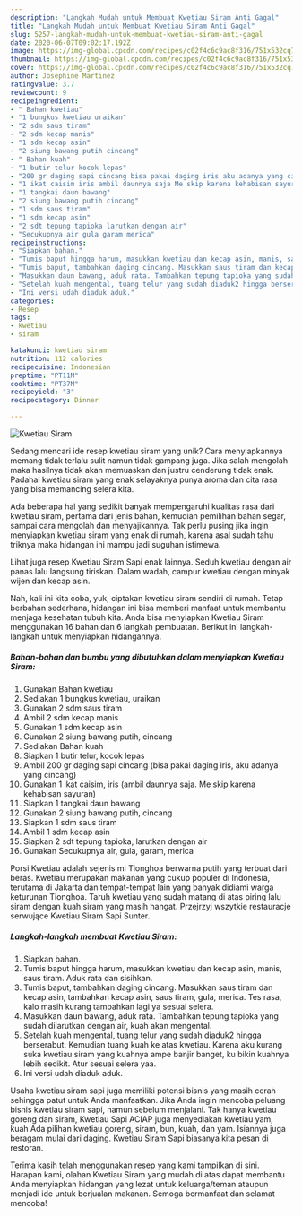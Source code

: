 ```yaml
---
description: "Langkah Mudah untuk Membuat Kwetiau Siram Anti Gagal"
title: "Langkah Mudah untuk Membuat Kwetiau Siram Anti Gagal"
slug: 5257-langkah-mudah-untuk-membuat-kwetiau-siram-anti-gagal
date: 2020-06-07T09:02:17.192Z
image: https://img-global.cpcdn.com/recipes/c02f4c6c9ac8f316/751x532cq70/kwetiau-siram-foto-resep-utama.jpg
thumbnail: https://img-global.cpcdn.com/recipes/c02f4c6c9ac8f316/751x532cq70/kwetiau-siram-foto-resep-utama.jpg
cover: https://img-global.cpcdn.com/recipes/c02f4c6c9ac8f316/751x532cq70/kwetiau-siram-foto-resep-utama.jpg
author: Josephine Martinez
ratingvalue: 3.7
reviewcount: 9
recipeingredient:
- " Bahan kwetiau"
- "1 bungkus kwetiau uraikan"
- "2 sdm saus tiram"
- "2 sdm kecap manis"
- "1 sdm kecap asin"
- "2 siung bawang putih cincang"
- " Bahan kuah"
- "1 butir telur kocok lepas"
- "200 gr daging sapi cincang bisa pakai daging iris aku adanya yang cincang"
- "1 ikat caisim iris ambil daunnya saja Me skip karena kehabisan sayuran"
- "1 tangkai daun bawang"
- "2 siung bawang putih cincang"
- "1 sdm saus tiram"
- "1 sdm kecap asin"
- "2 sdt tepung tapioka larutkan dengan air"
- "Secukupnya air gula garam merica"
recipeinstructions:
- "Siapkan bahan."
- "Tumis baput hingga harum, masukkan kwetiau dan kecap asin, manis, saus tiram. Aduk rata dan sisihkan."
- "Tumis baput, tambahkan daging cincang. Masukkan saus tiram dan kecap asin, tambahkan kecap asin, saus tiram, gula, merica. Tes rasa, kalo masih kurang tambahkan lagi ya sesuai selera."
- "Masukkan daun bawang, aduk rata. Tambahkan tepung tapioka yang sudah dilarutkan dengan air, kuah akan mengental."
- "Setelah kuah mengental, tuang telur yang sudah diaduk2 hingga berserabut. Kemudian tuang kuah ke atas kwetiau. Karena aku kurang suka kwetiau siram yang kuahnya ampe banjir banget, ku bikin kuahnya lebih sedikit. Atur sesuai selera yaa."
- "Ini versi udah diaduk aduk."
categories:
- Resep
tags:
- kwetiau
- siram

katakunci: kwetiau siram 
nutrition: 112 calories
recipecuisine: Indonesian
preptime: "PT11M"
cooktime: "PT37M"
recipeyield: "3"
recipecategory: Dinner

---
```



![Kwetiau Siram](https://img-global.cpcdn.com/recipes/c02f4c6c9ac8f316/751x532cq70/kwetiau-siram-foto-resep-utama.jpg)

Sedang mencari ide resep kwetiau siram yang unik? Cara menyiapkannya memang tidak terlalu sulit namun tidak gampang juga. Jika salah mengolah maka hasilnya tidak akan memuaskan dan justru cenderung tidak enak. Padahal kwetiau siram yang enak selayaknya punya aroma dan cita rasa yang bisa memancing selera kita.

Ada beberapa hal yang sedikit banyak mempengaruhi kualitas rasa dari kwetiau siram, pertama dari jenis bahan, kemudian pemilihan bahan segar, sampai cara mengolah dan menyajikannya. Tak perlu pusing jika ingin menyiapkan kwetiau siram yang enak di rumah, karena asal sudah tahu triknya maka hidangan ini mampu jadi suguhan istimewa.

Lihat juga resep Kwetiau Siram Sapi enak lainnya. Seduh kwetiau dengan air panas lalu langsung tiriskan. Dalam wadah, campur kwetiau dengan minyak wijen dan kecap asin.


Nah, kali ini kita coba, yuk, ciptakan kwetiau siram sendiri di rumah. Tetap berbahan sederhana, hidangan ini bisa memberi manfaat untuk membantu menjaga kesehatan tubuh kita. Anda bisa menyiapkan Kwetiau Siram menggunakan 16 bahan dan 6 langkah pembuatan. Berikut ini langkah-langkah untuk menyiapkan hidangannya.

<!--inarticleads1-->

##### Bahan-bahan dan bumbu yang dibutuhkan dalam menyiapkan Kwetiau Siram:

1. Gunakan  Bahan kwetiau
1. Sediakan 1 bungkus kwetiau, uraikan
1. Gunakan 2 sdm saus tiram
1. Ambil 2 sdm kecap manis
1. Gunakan 1 sdm kecap asin
1. Gunakan 2 siung bawang putih, cincang
1. Sediakan  Bahan kuah
1. Siapkan 1 butir telur, kocok lepas
1. Ambil 200 gr daging sapi cincang (bisa pakai daging iris, aku adanya yang cincang)
1. Gunakan 1 ikat caisim, iris (ambil daunnya saja. Me skip karena kehabisan sayuran)
1. Siapkan 1 tangkai daun bawang
1. Gunakan 2 siung bawang putih, cincang
1. Siapkan 1 sdm saus tiram
1. Ambil 1 sdm kecap asin
1. Siapkan 2 sdt tepung tapioka, larutkan dengan air
1. Gunakan Secukupnya air, gula, garam, merica


Porsi Kwetiau adalah sejenis mi Tionghoa berwarna putih yang terbuat dari beras. Kwetiau merupakan makanan yang cukup populer di Indonesia, terutama di Jakarta dan tempat-tempat lain yang banyak didiami warga keturunan Tionghoa. Taruh kwetiau yang sudah matang di atas piring lalu siram dengan kuah siram yang masih hangat. Przejrzyj wszytkie restauracje serwujące Kwetiau Siram Sapi Sunter. 

<!--inarticleads2-->

##### Langkah-langkah membuat Kwetiau Siram:

1. Siapkan bahan.
1. Tumis baput hingga harum, masukkan kwetiau dan kecap asin, manis, saus tiram. Aduk rata dan sisihkan.
1. Tumis baput, tambahkan daging cincang. Masukkan saus tiram dan kecap asin, tambahkan kecap asin, saus tiram, gula, merica. Tes rasa, kalo masih kurang tambahkan lagi ya sesuai selera.
1. Masukkan daun bawang, aduk rata. Tambahkan tepung tapioka yang sudah dilarutkan dengan air, kuah akan mengental.
1. Setelah kuah mengental, tuang telur yang sudah diaduk2 hingga berserabut. Kemudian tuang kuah ke atas kwetiau. Karena aku kurang suka kwetiau siram yang kuahnya ampe banjir banget, ku bikin kuahnya lebih sedikit. Atur sesuai selera yaa.
1. Ini versi udah diaduk aduk.


Usaha kwetiau siram sapi juga memiliki potensi bisnis yang masih cerah sehingga patut untuk Anda manfaatkan. Jika Anda ingin mencoba peluang bisnis kwetiau siram sapi, namun sebelum menjalani. Tak hanya kwetiau goreng dan siram, Kwetiau Sapi ACIAP juga menyediakan kwetiau yam, kuah Ada pilihan kwetiau goreng, siram, bun, kuah, dan yam. Isiannya juga beragam mulai dari daging. Kwetiau Siram Sapi biasanya kita pesan di restoran. 

Terima kasih telah menggunakan resep yang kami tampilkan di sini. Harapan kami, olahan Kwetiau Siram yang mudah di atas dapat membantu Anda menyiapkan hidangan yang lezat untuk keluarga/teman ataupun menjadi ide untuk berjualan makanan. Semoga bermanfaat dan selamat mencoba!
